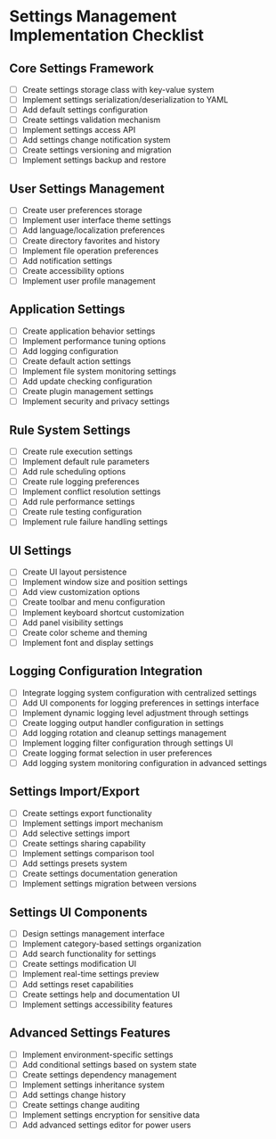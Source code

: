 # Settings Management Implementation Checklist

## Core Settings Framework
- [ ] Create settings storage class with key-value system
- [ ] Implement settings serialization/deserialization to YAML
- [ ] Add default settings configuration
- [ ] Create settings validation mechanism
- [ ] Implement settings access API
- [ ] Add settings change notification system
- [ ] Create settings versioning and migration
- [ ] Implement settings backup and restore

## User Settings Management
- [ ] Create user preferences storage
- [ ] Implement user interface theme settings
- [ ] Add language/localization preferences
- [ ] Create directory favorites and history
- [ ] Implement file operation preferences
- [ ] Add notification settings
- [ ] Create accessibility options
- [ ] Implement user profile management

## Application Settings
- [ ] Create application behavior settings
- [ ] Implement performance tuning options
- [ ] Add logging configuration
- [ ] Create default action settings
- [ ] Implement file system monitoring settings
- [ ] Add update checking configuration
- [ ] Create plugin management settings
- [ ] Implement security and privacy settings

## Rule System Settings
- [ ] Create rule execution settings
- [ ] Implement default rule parameters
- [ ] Add rule scheduling options
- [ ] Create rule logging preferences
- [ ] Implement conflict resolution settings
- [ ] Add rule performance settings
- [ ] Create rule testing configuration
- [ ] Implement rule failure handling settings

## UI Settings
- [ ] Create UI layout persistence
- [ ] Implement window size and position settings
- [ ] Add view customization options
- [ ] Create toolbar and menu configuration
- [ ] Implement keyboard shortcut customization
- [ ] Add panel visibility settings
- [ ] Create color scheme and theming
- [ ] Implement font and display settings

## Logging Configuration Integration
- [ ] Integrate logging system configuration with centralized settings
- [ ] Add UI components for logging preferences in settings interface
- [ ] Implement dynamic logging level adjustment through settings
- [ ] Create logging output handler configuration in settings
- [ ] Add logging rotation and cleanup settings management
- [ ] Implement logging filter configuration through settings UI
- [ ] Create logging format selection in user preferences
- [ ] Add logging system monitoring configuration in advanced settings

## Settings Import/Export
- [ ] Create settings export functionality
- [ ] Implement settings import mechanism
- [ ] Add selective settings import
- [ ] Create settings sharing capability
- [ ] Implement settings comparison tool
- [ ] Add settings presets system
- [ ] Create settings documentation generation
- [ ] Implement settings migration between versions

## Settings UI Components
- [ ] Design settings management interface
- [ ] Implement category-based settings organization
- [ ] Add search functionality for settings
- [ ] Create settings modification UI
- [ ] Implement real-time settings preview
- [ ] Add settings reset capabilities
- [ ] Create settings help and documentation UI
- [ ] Implement settings accessibility features

## Advanced Settings Features
- [ ] Implement environment-specific settings
- [ ] Add conditional settings based on system state
- [ ] Create settings dependency management
- [ ] Implement settings inheritance system
- [ ] Add settings change history
- [ ] Create settings change auditing
- [ ] Implement settings encryption for sensitive data
- [ ] Add advanced settings editor for power users
